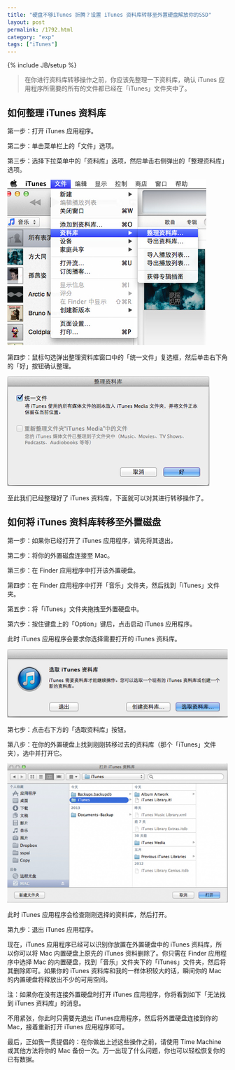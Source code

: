 ```yaml
---
title: "硬盘不够iTunes 折腾？设置 iTunes 资料库转移至外置硬盘解放你的SSD"
layout: post
permalink: /1792.html
category: "exp"
tags: ["iTunes"]
---
```

{% include JB/setup %}


> 在你进行资料库转移操作之前，你应该先整理一下资料库，确认 iTunes 应用程序所需要的所有的文件都已经在「iTunes」文件夹中了。


## 如何整理 iTunes 资料库

第一步：打开 iTunes 应用程序。

第二步：单击菜单栏上的「文件」选项。

第三步：选择下拉菜单中的「资料库」选项，然后单击右侧弹出的「整理资料库」选项。

![](/wp-content/uploads/sinapicv2-backup/1792-ww3-large-005V4vEUjw1env0nfj4v1j30cn0ahgnx.jpg)

第四步：鼠标勾选弹出整理资料库窗口中的「统一文件」复选框，然后单击右下角的「好」按钮确认整理。

![](/wp-content/uploads/sinapicv2-backup/1792-ww4-large-005V4vEUjw1env0ouk9pdj30cu06ydgn.jpg)

至此我们已经整理好了 iTunes 资料库，下面就可以对其进行转移操作了。

## 如何将 iTunes 资料库转移至外置磁盘

第一步：如果你已经打开了 iTunes 应用程序，请先将其退出。

第二步：将你的外置磁盘连接至 Mac。

第三步：在 Finder 应用程序中打开该外置硬盘。

第四步：在 Finder 应用程序中打开「音乐」文件夹，然后找到「iTunes」文件夹。

第五步：将「iTunes」文件夹拖拽至外置硬盘中。

第六步：按住键盘上的「Option」键后，点击启动 iTunes 应用程序。

此时 iTunes 应用程序会要求你选择需要打开的 iTunes 资料库。

![](/wp-content/uploads/sinapicv2-backup/1792-ww1-large-005V4vEUjw1env0ptekflj30eq04k74u.jpg)

第七步：点击右下方的「选取资料库」按钮。

第八步：在你的外置硬盘上找到刚刚转移过去的资料库（那个「iTunes」文件夹），选中并打开它。

![](/wp-content/uploads/sinapicv2-backup/1792-ww3-large-005V4vEUjw1env0qoq5nmj30j60c2q4y.jpg)

此时 iTunes 应用程序会检查刚刚选择的资料库，然后打开。

第九步：退出 iTunes 应用程序。

现在，iTunes 应用程序已经可以识别你放置在外置硬盘中的 iTunes 资料库，所以你可以将 Mac 内置硬盘上原先的 iTunes 资料删除了。你只需在 Finder 应用程序中选择 Mac 的内置硬盘，找到「音乐」文件夹下的「iTunes」文件夹，然后将其删除即可。如果你的 iTunes 资料库和我的一样体积较大的话，瞬间你的 Mac 的内置硬盘将释放出不少的可用空间。

注：如果你在没有连接外置硬盘时打开 iTunes 应用程序，你将看到如下「无法找到 iTunes 资料库」的消息。

不用紧张，你此时只需要先退出 iTunes应用程序，然后将外置硬盘连接到你的 Mac，接着重新打开 iTunes 应用程序即可。

最后，正如我一贯提倡的：在你做出上述这些操作之前，请使用 Time Machine 或其他方法将你的 Mac 备份一次。万一出现了什么问题，你也可以轻松恢复你的已有数据。